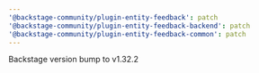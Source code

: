 ```yaml
---
'@backstage-community/plugin-entity-feedback': patch
'@backstage-community/plugin-entity-feedback-backend': patch
'@backstage-community/plugin-entity-feedback-common': patch
---
```


Backstage version bump to v1.32.2

